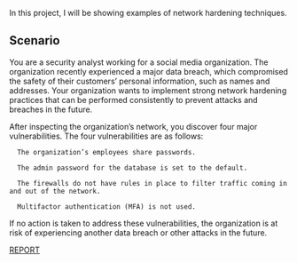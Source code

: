 In this project, I will be showing examples of network hardening techniques. 

<h2>Scenario</h2>

You are a security analyst working for a social media organization. The organization recently experienced a major data breach, which compromised the safety of their customers’ personal information, such as names and addresses. Your organization wants to implement strong network hardening practices that can be performed consistently to prevent attacks and breaches in the future. 

After inspecting the organization’s network, you discover four major vulnerabilities. The four vulnerabilities are as follows:
      
      The organization’s employees share passwords.
      
      The admin password for the database is set to the default.
      
      The firewalls do not have rules in place to filter traffic coming in and out of the network.
      
      Multifactor authentication (MFA) is not used.
        
If no action is taken to address these vulnerabilities, the organization is at risk of experiencing another data breach or other attacks in the future. 

[REPORT](https://github.com/iliasnaami/networkHardening/blob/main/Security%20risk%20assessment%20report.pdf)
